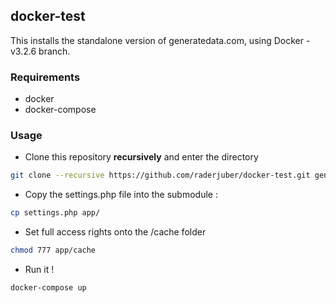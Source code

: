 ## docker-test

This installs the standalone version of generatedata.com, using Docker - v3.2.6 branch.

### Requirements

- docker
- docker-compose

### Usage

- Clone this repository **recursively** and enter the directory
```bash
git clone --recursive https://github.com/raderjuber/docker-test.git generatedata && cd generatedata
```
- Copy the settings.php file into the submodule :
```bash
cp settings.php app/
```
- Set full access rights onto the /cache folder
```bash
chmod 777 app/cache
```
- Run it !
```bash
docker-compose up
```
